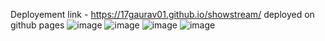 Deployement link - https://17gaurav01.github.io/showstream/  deployed on github pages
![image](https://github.com/17Gaurav01/showstream/assets/60849752/d15f65bf-61d0-42ff-93e6-ac85b31be327)
![image](https://github.com/17Gaurav01/showstream/assets/60849752/379197b5-418b-4393-9668-c9928ef45ec0)
![image](https://github.com/17Gaurav01/showstream/assets/60849752/03db91ec-a34b-4ab3-87ea-70c84f820776)
![image](https://github.com/17Gaurav01/showstream/assets/60849752/3c9019b8-e166-4695-b5dc-798f05661530)


